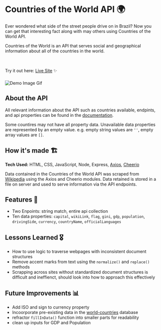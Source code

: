 
# Countries of the World API 🌍
Ever wondered what side of the street people drive on in Brazil? Now you can get that interesting fact along with may others using Countries of the World API. 

Countries of the World is an API that serves social and geographical information about all of the countries in the world.

<br><br>Try it out here: [Live Site](#) ✨
###
![Demo Image Gif](#)

## About the API
All relevant information about the API such as countries available, endpints, and api properties can be found in the [documentation]().

Some countires may not have all property data. Unavailable data properties are represented by an empty value. e.g. empty string values are `''`, empty array values are `[]`.

## How it's made  🏗
**Tech Used:** HTML, CSS, JavaScript, Node, Express, [Axios](https://www.npmjs.com/package/axios), [Cheerio](https://www.npmjs.com/package/cheerio)

Data contained in the Countries of the World API was scraped from [Wikipedia](https://en.wikipedia.org/wiki/List_of_sovereign_states) using the Axios and Cheerio modules. Data retained is stored in a file on server and used to serve information via the API endpoints.

## Features 📱
- Two Enpoints: string match, entire api collection
- Ten data properties: `capital`, `wikiLink`, `flag`, `gini`, `gdp`, `population`, `drivingSide`, `currency`, `countryName`, `officialLanguages`

## Lessons Learned 🎖
- How to use logic to traverse webpages with inconsistent document structures
- Remove accent marks from text using the `normalize()` and `replace()` methods
- Scrapping across sites without standardized document structures is difficult and ineffienct, should look into how to approach this effectively

## Future Improvements 📊
- Add ISO and sign to currency property
- Incoorporate pre-existing data in the [world-countries](https://www.npmjs.com/package/world-countries) database
- refractor `fillInData()` function into smaller parts for readability
- clean up inputs for GDP and Population
